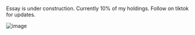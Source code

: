 Essay is under construction.
Currently 10% of my holdings.
Follow on tiktok for updates.

![image](https://user-images.githubusercontent.com/37036296/119456451-88027480-bcef-11eb-8a70-f57cbdb8b535.png)
